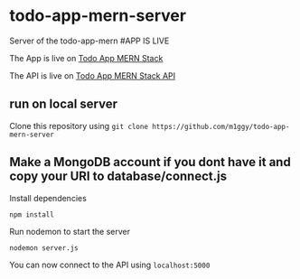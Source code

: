 # todo-app-mern-server
Server of the todo-app-mern
#APP IS LIVE

The App is live on [Todo App MERN Stack](http://fast-beyond-55649.herokuapp.com/)

The API is live on [Todo App MERN Stack API](https://fierce-refuge-86786.herokuapp.com/api/)

## run on local server
Clone this repository using
`git clone https://github.com/m1ggy/todo-app-mern-server` 

## Make a MongoDB account if you dont have it and copy your URI to database/connect.js

Install dependencies

`npm install` 

Run nodemon to start the server

`nodemon server.js`

You can now connect to the API using `localhost:5000`
